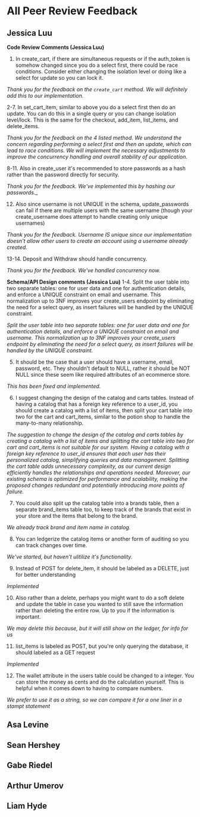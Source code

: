 # All Peer Review Feedback

## Jessica Luu
__Code Review Comments (Jessica Luu)__
1. In create_cart, if there are simultaneous requests or if the auth_token is somehow changed since you do a select first, there could be race conditions. Consider either changing the isolation level or doing like a select for update so you can lock it.

_Thank you for the feedback on the `create_cart` method. We will definitely add this to our implementation._

2-7. In set_cart_item, similar to above you do a select first then do an update. You can do this in a single query or you can change isolation level/lock. This is the same for the checkout, add_item, list_items, and delete_items.

_Thank you for the feedback on the 4 listed method. We understand the concern regarding performing a select first and then an update, which can lead to race conditions. We will implement the necessary adjustments to improve the concurrency handling and overall stability of our application._

8-11. Also in create_user it's recommended to store passwords as a hash rather than the password directly for security.

_Thank you for the feedback. We've implemented this by hashing our passwords.__

12. Also since username is not UNIQUE in the schema, update_passwords can fail if there are multiple users with the same username (though your create_username does attempt to handle creating only unique usernames)

_Thank you for the feedback. Username IS unique since our implementation doesn't allow other users to create an account using a username already created._ 

13-14. Deposit and Withdraw should handle concurrency.

_Thank you for the feedback. We've handled concurrency now._

__Schema/API Design comments (Jessica Luu)__
1-4. Split the user table into two separate tables: one for user data and one for authentication details, and enforce a UNIQUE constraint on email and username. This normalization up to 3NF improves your create_users endpoint by eliminating the need for a select query, as insert failures will be handled by the UNIQUE constraint.

_Split the user table into two separate tables: one for user data and one for authentication details, and enforce a UNIQUE constraint on email and username. This normalization up to 3NF improves your create_users endpoint by eliminating the need for a select query, as insert failures will be handled by the UNIQUE constraint._

5. It should be the case that a user should have a username, email, password, etc. They shouldn't default to NULL, rather it should be NOT NULL since these seem like required attributes of an ecommerce store.

_This has been fixed and implemented._

6. I suggest changing the design of the catalog and carts tables. Instead of having a catalog that has a foreign key reference to a user_id, you should create a catalog with a list of items, then split your cart table into two for the cart and cart_items, similar to the potion shop to handle the many-to-many relationship.

_The suggestion to change the design of the catalog and carts tables by creating a catalog with a list of items and splitting the cart table into two for cart and cart_items is not suitable for our system. Having a catalog with a foreign key reference to user_id ensures that each user has their personalized catalog, simplifying queries and data management. Splitting the cart table adds unnecessary complexity, as our current design efficiently handles the relationships and operations needed. Moreover, our existing schema is optimized for performance and scalability, making the proposed changes redundant and potentially introducing more points of failure._

7. You could also split up the catalog table into a brands table, then a separate brand_items table too, to keep track of the brands that exist in your store and the items that belong to the brand.

_We already track brand and item name in catalog._

8. You can ledgerize the catalog items or another form of auditing so you can track changes over time.

_We've started, but haven't ulitilize it's functionality._

9. Instead of POST for delete_item, it should be labeled as a DELETE, just for better understanding

_Implemented_

10. Also rather than a delete, perhaps you might want to do a soft delete and update the table in case you wanted to still save the information rather than deleting the entire row. Up to you if the information is important.

_We may delete this because, but it will still show on the ledger, for info for us_

11. list_items is labeled as POST, but you're only querying the database, it should labeled as a GET request

_Implemented_

12. The wallet attribute in the users table could be changed to a integer. You can store the money as cents and do the calculation yourself. This is helpful when it comes down to having to compare numbers.

_We prefer to use it as a string, so we can compare it for a one liner in a stampt statement_

## Asa Levine

## Sean Hershey 

## Gabe Riedel

## Arthur Umerov

## Liam Hyde

